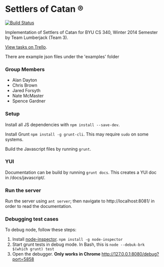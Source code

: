 Settlers of Catan &reg;
===

[![Build Status](http://jnkci.cloudapp.net/buildStatus/icon?job=Catan)](http://jnkci.cloudapp.net/job/Catan/)

Implementation of Settlers of Catan for BYU CS 340, Winter 2014 Semester by Team Lumberjack (Team 3).

[View tasks on Trello](https://trello.com/b/OA8II2rR/catan).

There are example json files under the 'examples' folder

### Group Members
* Alan Dayton
* Chris Brown
* Jared Forsyth
* Nate McMaster
* Spence Gardner


### Setup
Install all JS dependencies with `npm install --save-dev`.

Install Grunt `npm install -g grunt-cli`.  This may require `sudo` on some systems.

Build the Javascript files by running `grunt`. 

### YUI
Documentation can be build by running `grunt docs`. This creates a YUI doc in /docs/javascript/.

### Run the server
Run the server using `ant server`; then navigate to http://localhost:8081/ in order to read the documentation.


### Debugging test cases
To debug node, follow these steps:
1. Install [node-inspector](https://github.com/node-inspector/node-inspector). `npm install -g node-inspector`
2. Start grunt tests in debug mode. In Bash, this is `node --debuk-brk $(which grunt) test`
3. Open the debugger. **Only works in Chrome** <http://127.0.0.1:8080/debug?port=5858>
